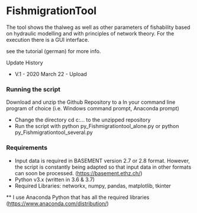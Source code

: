 # FishmigrationTool

The tool shows the thalweg as well as other parameters of fishability based on hydraulic modelling and with principles of network theory. For the execution there is a GUI interface.

see the tutorial (german) for more info.

Update History
- V.1 - 2020 March 22 - Upload

### Running the script

Download and unzip the Github Repository to a In your command line program of choice (i.e. Windows command prompt, Anaconda prompt)

- Change the directory cd c:\... to the unzipped repository
- Run the script with python py_Fishmigrationtool_alone.py or python py_Fishmigrationtool_several.py

### Requirements

- Input data is required in BASEMENT version 2.7 or 2.8 format. However, the script is constantly being adapted so that input  data in other formats can soon be processed. (https://basement.ethz.ch/)
- Python v3.x (written in 3.6 & 3.7)
- Required Libraries: networkx, numpy, pandas, matplotlib, tkinter

** I use Anaconda Python that has all the required libraries (https://www.anaconda.com/distribution/)
